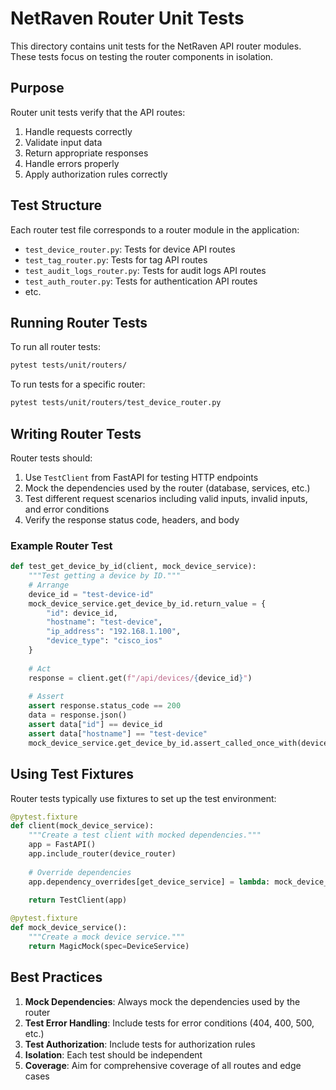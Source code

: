 # NetRaven Router Unit Tests

This directory contains unit tests for the NetRaven API router modules. These tests focus on testing the router components in isolation.

## Purpose

Router unit tests verify that the API routes:

1. Handle requests correctly
2. Validate input data
3. Return appropriate responses
4. Handle errors properly
5. Apply authorization rules correctly

## Test Structure

Each router test file corresponds to a router module in the application:

- `test_device_router.py`: Tests for device API routes
- `test_tag_router.py`: Tests for tag API routes
- `test_audit_logs_router.py`: Tests for audit logs API routes
- `test_auth_router.py`: Tests for authentication API routes
- etc.

## Running Router Tests

To run all router tests:

```bash
pytest tests/unit/routers/
```

To run tests for a specific router:

```bash
pytest tests/unit/routers/test_device_router.py
```

## Writing Router Tests

Router tests should:

1. Use `TestClient` from FastAPI for testing HTTP endpoints
2. Mock the dependencies used by the router (database, services, etc.)
3. Test different request scenarios including valid inputs, invalid inputs, and error conditions
4. Verify the response status code, headers, and body

### Example Router Test

```python
def test_get_device_by_id(client, mock_device_service):
    """Test getting a device by ID."""
    # Arrange
    device_id = "test-device-id"
    mock_device_service.get_device_by_id.return_value = {
        "id": device_id,
        "hostname": "test-device",
        "ip_address": "192.168.1.100",
        "device_type": "cisco_ios"
    }
    
    # Act
    response = client.get(f"/api/devices/{device_id}")
    
    # Assert
    assert response.status_code == 200
    data = response.json()
    assert data["id"] == device_id
    assert data["hostname"] == "test-device"
    mock_device_service.get_device_by_id.assert_called_once_with(device_id)
```

## Using Test Fixtures

Router tests typically use fixtures to set up the test environment:

```python
@pytest.fixture
def client(mock_device_service):
    """Create a test client with mocked dependencies."""
    app = FastAPI()
    app.include_router(device_router)
    
    # Override dependencies
    app.dependency_overrides[get_device_service] = lambda: mock_device_service
    
    return TestClient(app)

@pytest.fixture
def mock_device_service():
    """Create a mock device service."""
    return MagicMock(spec=DeviceService)
```

## Best Practices

1. **Mock Dependencies**: Always mock the dependencies used by the router
2. **Test Error Handling**: Include tests for error conditions (404, 400, 500, etc.)
3. **Test Authorization**: Include tests for authorization rules
4. **Isolation**: Each test should be independent
5. **Coverage**: Aim for comprehensive coverage of all routes and edge cases 